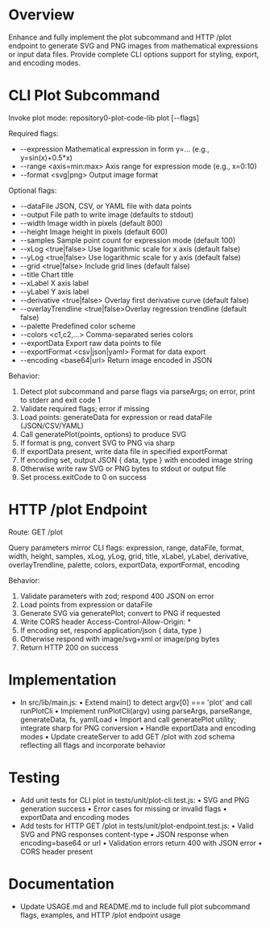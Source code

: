 # Overview
Enhance and fully implement the plot subcommand and HTTP /plot endpoint to generate SVG and PNG images from mathematical expressions or input data files. Provide complete CLI options support for styling, export, and encoding modes.

# CLI Plot Subcommand

Invoke plot mode:
 repository0-plot-code-lib plot [--flags]

Required flags:
 - --expression <expression>      Mathematical expression in form y=... (e.g., y=sin(x)+0.5*x)
 - --range <axis=min:max>         Axis range for expression mode (e.g., x=0:10)
 - --format <svg|png>             Output image format

Optional flags:
 - --dataFile <path>              JSON, CSV, or YAML file with data points
 - --output <path>                File path to write image (defaults to stdout)
 - --width <number>               Image width in pixels (default 800)
 - --height <number>              Image height in pixels (default 600)
 - --samples <number>             Sample point count for expression mode (default 100)
 - --xLog <true|false>            Use logarithmic scale for x axis (default false)
 - --yLog <true|false>            Use logarithmic scale for y axis (default false)
 - --grid <true|false>            Include grid lines (default false)
 - --title <text>                 Chart title
 - --xLabel <text>                X axis label
 - --yLabel <text>                Y axis label
 - --derivative <true|false>      Overlay first derivative curve (default false)
 - --overlayTrendline <true|false>Overlay regression trendline (default false)
 - --palette <name>               Predefined color scheme
 - --colors <c1,c2,…>             Comma-separated series colors
 - --exportData <path>            Export raw data points to file
 - --exportFormat <csv|json|yaml> Format for data export
 - --encoding <base64|url>        Return image encoded in JSON

Behavior:
1. Detect plot subcommand and parse flags via parseArgs; on error, print to stderr and exit code 1
2. Validate required flags; error if missing
3. Load points: generateData for expression or read dataFile (JSON/CSV/YAML)
4. Call generatePlot(points, options) to produce SVG
5. If format is png, convert SVG to PNG via sharp
6. If exportData present, write data file in specified exportFormat
7. If encoding set, output JSON { data, type } with encoded image string
8. Otherwise write raw SVG or PNG bytes to stdout or output file
9. Set process.exitCode to 0 on success

# HTTP /plot Endpoint

Route: GET /plot

Query parameters mirror CLI flags: expression, range, dataFile, format, width, height, samples, xLog, yLog, grid, title, xLabel, yLabel, derivative, overlayTrendline, palette, colors, exportData, exportFormat, encoding

Behavior:
1. Validate parameters with zod; respond 400 JSON on error
2. Load points from expression or dataFile
3. Generate SVG via generatePlot; convert to PNG if requested
4. Write CORS header Access-Control-Allow-Origin: *
5. If encoding set, respond application/json { data, type }
6. Otherwise respond with image/svg+xml or image/png bytes
7. Return HTTP 200 on success

# Implementation

- In src/lib/main.js:
  • Extend main() to detect argv[0] === 'plot' and call runPlotCli
  • Implement runPlotCli(argv) using parseArgs, parseRange, generateData, fs, yamlLoad
  • Import and call generatePlot utility; integrate sharp for PNG conversion
  • Handle exportData and encoding modes
  • Update createServer to add GET /plot with zod schema reflecting all flags and incorporate behavior

# Testing

- Add unit tests for CLI plot in tests/unit/plot-cli.test.js:
  • SVG and PNG generation success
  • Error cases for missing or invalid flags
  • exportData and encoding modes
- Add tests for HTTP GET /plot in tests/unit/plot-endpoint.test.js:
  • Valid SVG and PNG responses content-type
  • JSON response when encoding=base64 or url
  • Validation errors return 400 with JSON error
  • CORS header present

# Documentation

- Update USAGE.md and README.md to include full plot subcommand flags, examples, and HTTP /plot endpoint usage
